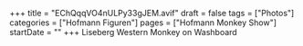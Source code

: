 +++
title = "EChQqqVO4nULPy33gJEM.avif"
draft = false
tags = ["Photos"]
categories = ["Hofmann Figuren"]
pages = ["Hofmann Monkey Show"]
startDate = ""
+++
Liseberg Western Monkey on Washboard
